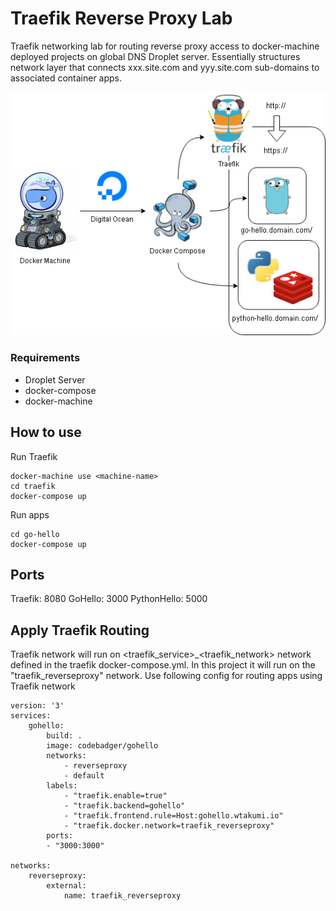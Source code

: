 # Traefik Reverse Proxy Lab

Traefik networking lab for routing reverse proxy access to docker-machine deployed projects on global DNS Droplet server. Essentially structures network layer that connects xxx.site.com and yyy.site.com sub-domains to associated container apps.


![alt text](https://raw.githubusercontent.com/code-badger/reverse-proxy/master/diagram.png)


### Requirements
- Droplet Server
- docker-compose
- docker-machine

## How to use

Run Traefik
```
docker-machine use <machine-name>
cd traefik
docker-compose up
```

Run apps
```
cd go-hello
docker-compose up
```

## Ports

Traefik: 8080
GoHello: 3000
PythonHello: 5000

## Apply Traefik Routing

Traefik network will run on <traefik_service>_<traefik_network> network defined in the traefik docker-compose.yml. In this project it will run on the "traefik_reverseproxy" network.
Use following config for routing apps using Traefik network
```
version: '3'
services:
    gohello:
        build: .
        image: codebadger/gohello
        networks:
            - reverseproxy
            - default
        labels:
            - "traefik.enable=true"
            - "traefik.backend=gohello"
            - "traefik.frontend.rule=Host:gohello.wtakumi.io"
            - "traefik.docker.network=traefik_reverseproxy"
        ports:
        - "3000:3000"

networks:
    reverseproxy:
        external:
            name: traefik_reverseproxy
```
